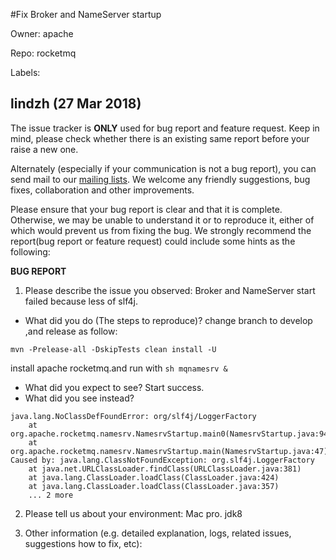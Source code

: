 #Fix Broker and NameServer startup

Owner: apache

Repo: rocketmq

Labels: 

## lindzh (27 Mar 2018)

The issue tracker is **ONLY** used for bug report and feature request. Keep in mind, please check whether there is an existing same report before your raise a new one.

Alternately (especially if your communication is not a bug report), you can send mail to our [mailing lists](http://rocketmq.apache.org/about/contact/). We welcome any friendly suggestions, bug fixes, collaboration and other improvements.

Please ensure that your bug report is clear and that it is complete. Otherwise, we may be unable to understand it or to reproduce it, either of which would prevent us from fixing the bug. We strongly recommend the report(bug report or feature request) could include some hints as the following:

**BUG REPORT**

1. Please describe the issue you observed:
Broker and NameServer start failed because less of slf4j.

- What did you do (The steps to reproduce)?
change branch to develop ,and release as follow:

```
mvn -Prelease-all -DskipTests clean install -U
```

install apache rocketmq.and run with `sh mqnamesrv & `

- What did you expect to see?
Start success.
- What did you see instead?

```
java.lang.NoClassDefFoundError: org/slf4j/LoggerFactory
	at org.apache.rocketmq.namesrv.NamesrvStartup.main0(NamesrvStartup.java:94)
	at org.apache.rocketmq.namesrv.NamesrvStartup.main(NamesrvStartup.java:47)
Caused by: java.lang.ClassNotFoundException: org.slf4j.LoggerFactory
	at java.net.URLClassLoader.findClass(URLClassLoader.java:381)
	at java.lang.ClassLoader.loadClass(ClassLoader.java:424)
	at java.lang.ClassLoader.loadClass(ClassLoader.java:357)
	... 2 more
```

2. Please tell us about your environment:
Mac pro. jdk8

3. Other information (e.g. detailed explanation, logs, related issues, suggestions how to fix, etc):




